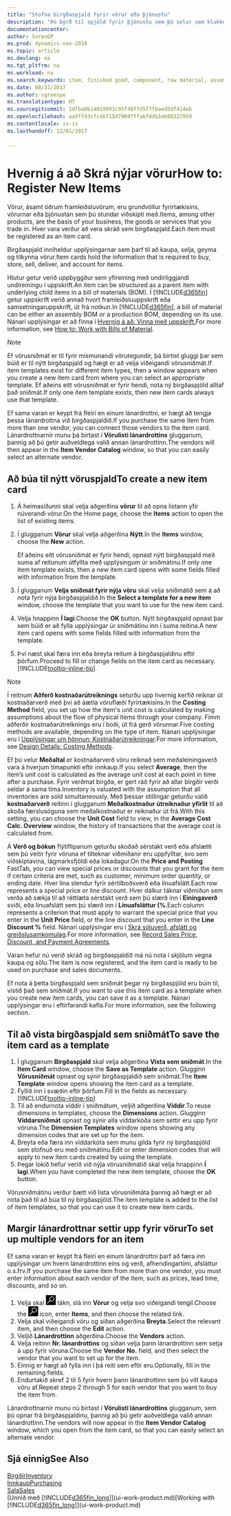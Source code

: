```yaml
---
title: "Stofna birgðaspjald fyrir vörur eða þjónustu"
description: "Þú býrð til spjöld fyrir þjónustu sem þú selur sem klukkutíma og fyrir efnislegar vörur eins og t.d. samsetningaríhlutir, fullunnar vörur eða hráefni sem þú selur úr birgðum."
documentationcenter: 
author: SorenGP
ms.prod: dynamics-nav-2018
ms.topic: article
ms.devlang: na
ms.tgt_pltfrm: na
ms.workload: na
ms.search.keywords: item, finished good, component, raw material, assembly item
ms.date: 08/31/2017
ms.author: sgroespe
ms.translationtype: HT
ms.sourcegitcommit: 1dfba8b14019991c95f40ffd5f7fbaed5df414eb
ms.openlocfilehash: aa9ff43cfc4b715d7904fffa6fddb1eb08322959
ms.contentlocale: is-is
ms.lasthandoff: 12/01/2017

---
```

# <a name="how-to-register-new-items"></a><span data-ttu-id="04879-103">Hvernig á að Skrá nýjar vörur</span><span class="sxs-lookup"><span data-stu-id="04879-103">How to: Register New Items</span></span>
<span data-ttu-id="04879-104">Vörur, ásamt öðrum framleiðsluvörum, eru grundvöllur fyrirtækisins, vörurnar eða þjónustan sem þú stundar viðskipti með.</span><span class="sxs-lookup"><span data-stu-id="04879-104">Items, among other products, are the basis of your business, the goods or services that you trade in.</span></span> <span data-ttu-id="04879-105">Hver vara verður að vera skráð sem birgðaspjald.</span><span class="sxs-lookup"><span data-stu-id="04879-105">Each item must be registered as an item card.</span></span>

<span data-ttu-id="04879-106">Birgðaspjald inniheldur upplýsingarnar sem þarf til að kaupa, selja, geyma og tilkynna vörur.</span><span class="sxs-lookup"><span data-stu-id="04879-106">Item cards hold the information that is required to buy, store, sell, deliver, and account for items.</span></span>

<span data-ttu-id="04879-107">Hlutur getur verið uppbyggður sem yfireining með undirliggjandi undireiningu í uppskrift.</span><span class="sxs-lookup"><span data-stu-id="04879-107">An item can be structured as a parent item with underlying child items in a bill of materials (BOM).</span></span> <span data-ttu-id="04879-108">Í [!INCLUDE[d365fin](includes/d365fin_md.md)] getur uppskrift verið annað hvort framleiðsluuppskrift eða samsetningaruppskrift, út frá notkun.</span><span class="sxs-lookup"><span data-stu-id="04879-108">In [!INCLUDE[d365fin](includes/d365fin_md.md)], a bill of material can be either an assembly BOM or a production BOM, depending on its use.</span></span> <span data-ttu-id="04879-109">Nánari upplýsingar er að finna í [Hvernig á að: Vinna með uppskrift.](inventory-how-work-BOMs.md)</span><span class="sxs-lookup"><span data-stu-id="04879-109">For more information, see [How to: Work with Bills of Material](inventory-how-work-BOMs.md).</span></span>

> [!NOTE]  
>   <span data-ttu-id="04879-110">Ef vörusniðmát er til fyrir mismunandi vörutegundir, þá birtist gluggi þar sem búið er til nýtt birgðaspjald og hægt er að velja viðeigandi vörusniðmát.</span><span class="sxs-lookup"><span data-stu-id="04879-110">If item templates exist for different item types, then a window appears when you create a new item card from where you can select an appropriate template.</span></span> <span data-ttu-id="04879-111">Ef aðeins eitt vörusniðmát er fyrir hendi, nota ný birgðaspjöld alltaf það sniðmát.</span><span class="sxs-lookup"><span data-stu-id="04879-111">If only one item template exists, then new item cards always use that template.</span></span>

<span data-ttu-id="04879-112">Ef sama varan er keypt frá fleiri en einum lánardrottni, er hægt að tengja þessa lánardrottna við birgðaspjaldið.</span><span class="sxs-lookup"><span data-stu-id="04879-112">If you purchase the same item from more than one vendor, you can connect those vendors to the item card.</span></span> <span data-ttu-id="04879-113">Lánardrottnarnir munu þá birtast í **Vörulisti lánardrottins** glugganum, þannig að þú getir auðveldlega valið annan lánardrottinn.</span><span class="sxs-lookup"><span data-stu-id="04879-113">The vendors will then appear in the **Item Vendor Catalog** window, so that you can easily select an alternate vendor.</span></span>

## <a name="to-create-a-new-item-card"></a><span data-ttu-id="04879-114">Að búa til nýtt vöruspjald</span><span class="sxs-lookup"><span data-stu-id="04879-114">To create a new item card</span></span>
1. <span data-ttu-id="04879-115">Á heimasíðunni skal velja aðgerðina **vörur** til að opna listann yfir núverandi vörur.</span><span class="sxs-lookup"><span data-stu-id="04879-115">On the Home page, choose the **Items** action to open the list of existing items.</span></span>  
2. <span data-ttu-id="04879-116">Í glugganum **Vörur** skal velja aðgerðina **Nýtt**.</span><span class="sxs-lookup"><span data-stu-id="04879-116">In the **Items** window, choose the **New** action.</span></span>

    <span data-ttu-id="04879-117">Ef aðeins eitt vörusniðmát er fyrir hendi, opnast nýtt birgðaspjald með suma af reitunum útfyllta með upplýsingum úr sniðmátinu.</span><span class="sxs-lookup"><span data-stu-id="04879-117">If only one item template exists, then a new item card opens with some fields filled with information from the template.</span></span>
3. <span data-ttu-id="04879-118">Í glugganum **Velja sniðmát fyrir nýja vöru** skal velja sniðmátið sem á að nota fyrir nýja birgðaspjaldið.</span><span class="sxs-lookup"><span data-stu-id="04879-118">In the **Select a template for a new item** window, choose the template that you want to use for the new item card.</span></span>
4. <span data-ttu-id="04879-119">Velja hnappinn **Í lagi**.</span><span class="sxs-lookup"><span data-stu-id="04879-119">Choose the **OK** button.</span></span> <span data-ttu-id="04879-120">Nýtt birgðaspjald opnast þar sem búið er að fylla upplýsingar úr sniðmátinu inn í suma reitina.</span><span class="sxs-lookup"><span data-stu-id="04879-120">A new item card opens with some fields filled with information from the template.</span></span>
5. <span data-ttu-id="04879-121">Því næst skal færa inn eða breyta reitum á birgðaspjaldinu eftir þörfum.</span><span class="sxs-lookup"><span data-stu-id="04879-121">Proceed to fill or change fields on the item card as necessary.</span></span> [!INCLUDE[tooltip-inline-tip](includes/tooltip-inline-tip_md.md)]

> [!NOTE]
> <span data-ttu-id="04879-122">Í reitnum **Aðferð kostnaðarútreiknings** seturðu upp hvernig kerfið reiknar út kostnaðarverð með því að áætla vöruflæði fyrirtækisins.</span><span class="sxs-lookup"><span data-stu-id="04879-122">In the **Costing Method** field, you set up how the item's unit cost is calculated by making assumptions about the flow of physical items through your company.</span></span> <span data-ttu-id="04879-123">Fimm aðferðir kostnaðarútreiknings eru í boði, út frá gerð vörunnar.</span><span class="sxs-lookup"><span data-stu-id="04879-123">Five costing methods are available, depending on the type of item.</span></span> <span data-ttu-id="04879-124">Nánari upplýsingar eru í [Upplýsingar um hönnun: Kostnaðarútreikningar](design-details-costing-methods.md).</span><span class="sxs-lookup"><span data-stu-id="04879-124">For more information, see [Design Details: Costing Methods](design-details-costing-methods.md).</span></span>
>
> <span data-ttu-id="04879-125">Ef þú velur **Meðaltal** er kostnaðarverð vöru reiknað sem meðaleiningaverð vara á hverjum tímapunkti eftir innkaup.</span><span class="sxs-lookup"><span data-stu-id="04879-125">If you select **Average**, then the item’s unit cost is calculated as the average unit cost at each point in time after a purchase.</span></span> <span data-ttu-id="04879-126">Fyrir verðmat birgða, er gert ráð fyrir að allar birgðir verði seldar á sama tíma.</span><span class="sxs-lookup"><span data-stu-id="04879-126">Inventory is valuated with the assumption that all inventories are sold simultaneously.</span></span> <span data-ttu-id="04879-127">Með þessar stillingar geturðu valið **kostnaðarverð** reitinn í glugganum **Meðalkostnaður útreiknaður yfirlit** til að skoða færslusöguna sem meðalkostnaður er reiknaður út frá.</span><span class="sxs-lookup"><span data-stu-id="04879-127">With this setting, you can choose the **Unit Cost** field to view, in the **Average Cost Calc. Overview** window, the history of transactions that the average cost is calculated from.</span></span>

<span data-ttu-id="04879-128">Á **Verð og bókun** flýtiflipanum geturðu skoðað sérstakt verð eða afslætti sem þú veitir fyrir vöruna ef tilteknar viðmiðanir eru uppfylltar, svo sem viðskiptavina, lágmarksfjöldi eða lokadagur.</span><span class="sxs-lookup"><span data-stu-id="04879-128">On the **Price and Posting** FastTab, you can view special prices or discounts that you grant for the item if certain criteria are met, such as customer, minimum order quantity, or ending date.</span></span> <span data-ttu-id="04879-129">Hver lína stendur fyrir sértilboðsverð eða línuafslátt.</span><span class="sxs-lookup"><span data-stu-id="04879-129">Each row represents a special price or line discount.</span></span> <span data-ttu-id="04879-130">Hver dálkur táknar viðmiðun sem verða að sækja til að réttlæta sérstakt verð sem þú slærð inn í **Einingaverð** sviði, eða línuafslátt sem þú slærð inn í **Línuafsláttur (%**.</span><span class="sxs-lookup"><span data-stu-id="04879-130">Each column represents a criterion that must apply to warrant the special price that you enter in the **Unit Price** field, or the line discount that you enter in the **Line Discount %** field.</span></span> <span data-ttu-id="04879-131">Nánari upplýsingar eru í [Skrá söluverð, afslátt og greiðslusamkomulag](sales-how-record-sales-price-discount-payment-agreements.md).</span><span class="sxs-lookup"><span data-stu-id="04879-131">For more information, see [Record Sales Price, Discount, and Payment Agreements](sales-how-record-sales-price-discount-payment-agreements.md).</span></span>

<span data-ttu-id="04879-132">Varan hefur nú verið skráð og birgðaspjaldið má nú nota í skjölum vegna kaupa og sölu.</span><span class="sxs-lookup"><span data-stu-id="04879-132">The item is now registered, and the item card is ready to be used on purchase and sales documents.</span></span>

<span data-ttu-id="04879-133">Ef nota á þetta birgðaspjald sem sniðmát þegar ný birgðaspjöld eru búin til, vistið það sem sniðmát.</span><span class="sxs-lookup"><span data-stu-id="04879-133">If you want to use this item card as a template when you create new item cards, you can save it as a template.</span></span> <span data-ttu-id="04879-134">Nánari upplýsingar eru í eftirfarandi kafla.</span><span class="sxs-lookup"><span data-stu-id="04879-134">For more information, see the following section.</span></span>

## <a name="to-save-the-item-card-as-a-template"></a><span data-ttu-id="04879-135">Til að vista birgðaspjald sem sniðmát</span><span class="sxs-lookup"><span data-stu-id="04879-135">To save the item card as a template</span></span>
1. <span data-ttu-id="04879-136">Í glugganum **Birgðaspjald** skal velja aðgerðina **Vista sem sniðmát**.</span><span class="sxs-lookup"><span data-stu-id="04879-136">In the **Item Card** window, choose the **Save as Template** action.</span></span> <span data-ttu-id="04879-137">Glugginn **Vörusniðmát** opnast og sýnir birgðaspjaldið sem sniðmát.</span><span class="sxs-lookup"><span data-stu-id="04879-137">The **Item Template** window opens showing the item card as a template.</span></span>
2. <span data-ttu-id="04879-138">Fyllið inn í svæðin eftir þörfum.</span><span class="sxs-lookup"><span data-stu-id="04879-138">Fill in the fields as necessary.</span></span> [!INCLUDE[tooltip-inline-tip](includes/tooltip-inline-tip_md.md)]
3. <span data-ttu-id="04879-139">Til að endurnota víddir í sniðmátum, veljið aðgerðina **Víddir**.</span><span class="sxs-lookup"><span data-stu-id="04879-139">To reuse dimensions in templates, choose the **Dimensions** action.</span></span> <span data-ttu-id="04879-140">Glugginn **Víddarsniðmát** opnast og sýnir alla víddarkóða sem settir eru upp fyrir vöruna.</span><span class="sxs-lookup"><span data-stu-id="04879-140">The **Dimension Templates** window opens showing any dimension codes that are set up for the item.</span></span>
4. <span data-ttu-id="04879-141">Breyta eða færa inn víddarkóta sem munu gilda fyrir ný birgðaspjöld sem stofnuð eru með sniðmátinu.</span><span class="sxs-lookup"><span data-stu-id="04879-141">Edit or enter dimension codes that will apply to new item cards created by using the template.</span></span>
5. <span data-ttu-id="04879-142">Þegar lokið hefur verið við nýja vörusniðmátið skal velja hnappinn **Í lagi**.</span><span class="sxs-lookup"><span data-stu-id="04879-142">When you have completed the new item template, choose the **OK** button.</span></span>

<span data-ttu-id="04879-143">Vörusniðmátinu verður bætt við lista vörusniðmáta þannig að hægt er að nota það til að búa til ný birgðaspjöld.</span><span class="sxs-lookup"><span data-stu-id="04879-143">The item template is added to the list of item templates, so that you can use it to create new item cards.</span></span>

## <a name="to-set-up-multiple-vendors-for-an-item"></a><span data-ttu-id="04879-144">Margir lánardrottnar settir upp fyrir vörur</span><span class="sxs-lookup"><span data-stu-id="04879-144">To set up multiple vendors for an item</span></span>  
<span data-ttu-id="04879-145">Ef sama varan er keypt frá fleiri en einum lánardrottni þarf að færa inn upplýsingar um hvern lánardrottinn eins og verð, afhendingartími, afsláttur o.s.frv.</span><span class="sxs-lookup"><span data-stu-id="04879-145">If you purchase the same item from more than one vendor, you must enter information about each vendor of the item, such as prices, lead time, discounts, and so on.</span></span>  

1.  <span data-ttu-id="04879-146">Velja skal ![Leit að síðu eða skýrslu](media/ui-search/search_small.png "Leit að síðu eða skýrslu táknið") tákn, slá inn **Vörur** og velja svo viðeigandi tengil.</span><span class="sxs-lookup"><span data-stu-id="04879-146">Choose the ![Search for Page or Report](media/ui-search/search_small.png "Search for Page or Report icon") icon, enter **Items**, and then choose the related link.</span></span>  
2.  <span data-ttu-id="04879-147">Velja skal viðeigandi vöru og síðan aðgerðina **Breyta**.</span><span class="sxs-lookup"><span data-stu-id="04879-147">Select the relevant item, and then choose the **Edit** action.</span></span>  
3.  <span data-ttu-id="04879-148">Veljið **Lánardrottinn** aðgerðina.</span><span class="sxs-lookup"><span data-stu-id="04879-148">Choose the **Vendors** action.</span></span>  
4.  <span data-ttu-id="04879-149">Velja reitinn **Nr. lánardrottins** og síðan velja þann lánardrottinn sem setja á upp fyrir vöruna.</span><span class="sxs-lookup"><span data-stu-id="04879-149">Choose the **Vendor No.** field, and then select the vendor that you want to set up for the item.</span></span>  
5.  <span data-ttu-id="04879-150">Einnig er hægt að fylla inn í þá reiti sem eftir eru.</span><span class="sxs-lookup"><span data-stu-id="04879-150">Optionally, fill in the remaining fields.</span></span>  
6.  <span data-ttu-id="04879-151">Endurtakið skref 2 til 5 fyrir hvern þann lánardrottinn sem þú vilt kaupa vöru af.</span><span class="sxs-lookup"><span data-stu-id="04879-151">Repeat steps 2 through 5 for each vendor that you want to buy the item from.</span></span>

<span data-ttu-id="04879-152">Lánardrottnarnir munu nú birtast í **Vörulisti lánardrottins** glugganum, sem þú opnar frá birgðaspjaldinu, þannig að þú getir auðveldlega valið annan lánardrottinn.</span><span class="sxs-lookup"><span data-stu-id="04879-152">The vendors will now appear in the **Item Vendor Catalog** window, which you open from the item card, so that you can easily select an alternate vendor.</span></span>

## <a name="see-also"></a><span data-ttu-id="04879-153">Sjá einnig</span><span class="sxs-lookup"><span data-stu-id="04879-153">See Also</span></span>
  [<span data-ttu-id="04879-154">Birgðir</span><span class="sxs-lookup"><span data-stu-id="04879-154">Inventory</span></span>](inventory-manage-inventory.md)  
  [<span data-ttu-id="04879-155">Innkaup</span><span class="sxs-lookup"><span data-stu-id="04879-155">Purchasing</span></span>](purchasing-manage-purchasing.md)  
  [<span data-ttu-id="04879-156">Sala</span><span class="sxs-lookup"><span data-stu-id="04879-156">Sales</span></span>](sales-manage-sales.md)  
  <span data-ttu-id="04879-157">[Unnið með [!INCLUDE[d365fin_long](includes/d365fin_long_md.md)]](ui-work-product.md)</span><span class="sxs-lookup"><span data-stu-id="04879-157">[Working with [!INCLUDE[d365fin_long](includes/d365fin_long_md.md)]](ui-work-product.md)</span></span>

##


